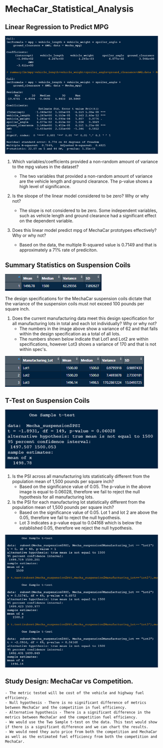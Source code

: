# MechaCar_Statistical_Analysis

## Linear Regression to Predict MPG

![linear_regression](https://github.com/pcar22/MechaCar_Statistical_Analysis/blob/main/Images/linear_regression.png)

1. Which variables/coefficients provided a non-random amount of variance to the mpg values in the dataset?
    - The two variables that provided a non-random amount of variance are the vehicle length and ground clearance. The p-value shows a high level of significance.

2. Is the sloope of the linear model considered to be zero? Why or why not?
    - The slope is not considered to be zero. Some independent variables, such as vehicle length and ground clearance had a significant effect on the dependent variable.

3. Does this linear model predict mpg of MechaCar prototypes effectively? Why or why not?
    - Based on the data, the multiple R-squared value is 0.7149 and that is approximately a 71% rate of prediciton. 


## Summary Statistics on Suspension Coils

![total_summary](https://github.com/pcar22/MechaCar_Statistical_Analysis/blob/main/Images/total_summary.png)

The design specifications for the MechaCar suspension coils dictate that the variance of the suspension coils must not exceed 100 pounds per square inch.
1. Does the current manufacturing data meet this design specification for all manufacturing lots in total and each lot individually?
   Why or why not?
    - The numbers in the image above show a variance of 62 and that falls within the design specification as a total of all lots.
    - The numbers shown below indicate that Lot1 and Lot2 are within specifications, however Lot3 shows a variance of 170 and that is not within spec's.

![lot_summary](https://github.com/pcar22/MechaCar_Statistical_Analysis/blob/main/Images/lot_summary.png)

## T-Test on Suspension Coils

![t-test](https://github.com/pcar22/MechaCar_Statistical_Analysis/blob/main/Images/t_test.png)

1. Is the PSI across all manufacturing lots statistically different from the population mean of 1,500 pounds per square inch?
    - Based on the significance value of 0.05. The p-value in the above image is equal to 0.06028, therefore we fail to reject the null hypothesis for all manufacturing lots.
2. Is the PSI for each manufacturing lot statistically different from the population mean of 1,500 pounds per square inch?
    - Based on the significance value of 0.05. Lot 1 and lot 2 are above the 0.05, therefore we fail to reject the null hypothesis.
    - Lot 3 indicates a p-value equal to 0.04168 which is below the established 0.05, therefore we reject the null hypothesis.

![3_t_test](https://github.com/pcar22/MechaCar_Statistical_Analysis/blob/main/Images/3_t_test.png)

## Study Design: MechaCar vs Competition.
    - The metric tested will be cost of the vehicle and highway fuel efficiency.
    - Null hypothesis - There is no significant difference of metrics between MechaCar and the competition in fuel efficiency.
    - Alternative hypothesis - There is a significant difference in the metrics between MechaCar and the competition fuel efficiency.
    - We would use the Two Sample t-test on the data. This test would show if there is a significant difference and we can chart the results.
    - We would need they auto price from both the competition and MechaCar as well as the estimated fuel efficiency from both the competition and MechaCar.
    
























